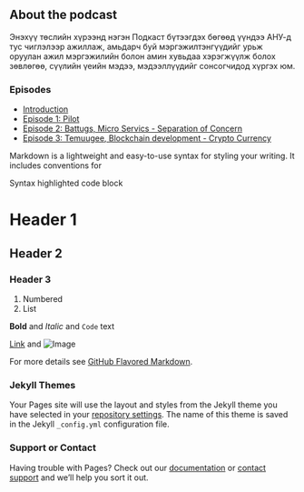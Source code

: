 ## About the podcast

Энэхүү төслийн хүрээнд нэгэн Подкаст бүтээгдэх бөгөөд үүндээ АНУ-д тус чиглэлээр ажиллаж, амьдарч буй мэргэжилтэнгүүдийг урьж оруулан ажил мэргэжилийн болон амин хувьдаа хэрэгжүүлж болох зөвлөгөө, сүүлийн үеийн мэдээ, мэдээллүүдийг сонсогчидод хүргэх юм.

### Episodes

- [Introduction](https://guides.github.com/features/mastering-markdown/)
- [Episode 1: Pilot](https://guides.github.com/features/mastering-markdown/)
- [Episode 2: Battugs, Micro Servics - Separation of Concern](https://guides.github.com/features/mastering-markdown/)
- [Episode 3: Temuugee, Blockchain development - Crypto Currency](https://guides.github.com/features/mastering-markdown/)

Markdown is a lightweight and easy-to-use syntax for styling your writing. It includes conventions for

Syntax highlighted code block

# Header 1
## Header 2
### Header 3



1. Numbered
2. List

**Bold** and _Italic_ and `Code` text

[Link](url) and ![Image](src)

For more details see [GitHub Flavored Markdown](https://guides.github.com/features/mastering-markdown/).

### Jekyll Themes

Your Pages site will use the layout and styles from the Jekyll theme you have selected in your [repository settings](https://github.com/bilguuna/humans_of_mitpu/settings). The name of this theme is saved in the Jekyll `_config.yml` configuration file.

### Support or Contact

Having trouble with Pages? Check out our [documentation](https://help.github.com/categories/github-pages-basics/) or [contact support](https://github.com/contact) and we’ll help you sort it out.
